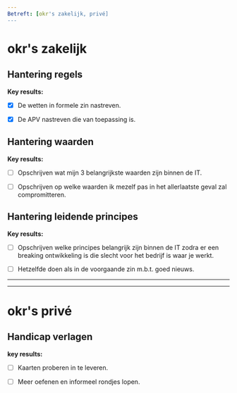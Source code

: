 ```yaml
---
Betreft: [okr's zakelijk, privé]
---
```


# okr's zakelijk

## Hantering regels

**Key results:**

- [x] De wetten in formele zin nastreven.
- [x]  De  APV nastreven die van toepassing is.



## Hantering waarden


**Key results:**
-  [ ] Opschrijven wat mijn 3 belangrijkste waarden zijn binnen de IT.
-  [ ] Opschrijven op welke waarden ik mezelf pas in het allerlaatste geval zal compromitteren.



## Hantering leidende principes


**Key results:**

- [ ] Opschrijven welke principes belangrijk zijn binnen de IT zodra er een breaking ontwikkeling is die slecht voor het bedrijf is waar je werkt. 
- [ ] Hetzelfde doen als in de voorgaande zin m.b.t. goed nieuws. 



****
---

# okr's privé
## Handicap verlagen 


**key results:**  
- [ ] Kaarten proberen in te leveren. 
- [ ]  Meer oefenen en informeel rondjes lopen.






